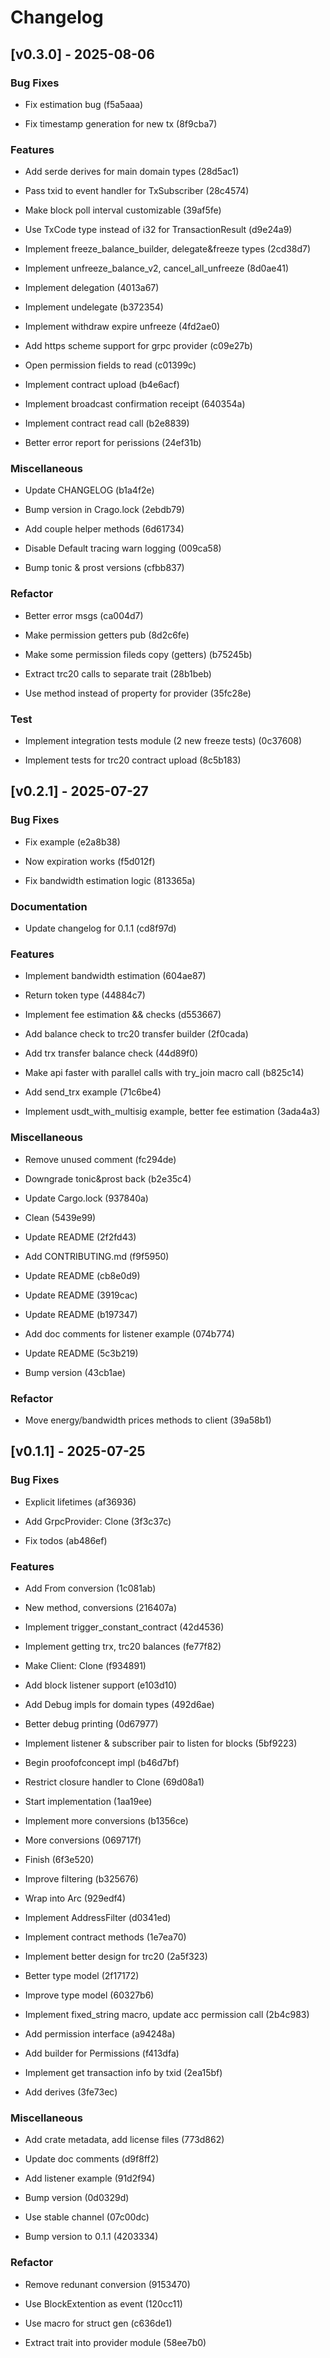 # Changelog

## [v0.3.0] - 2025-08-06


### Bug Fixes


- Fix estimation bug (f5a5aaa)


- Fix timestamp generation for new tx (8f9cba7)



### Features


- Add serde derives for main domain types (28d5ac1)


- Pass txid to event handler for TxSubscriber (28c4574)


- Make block poll interval customizable (39af5fe)


- Use TxCode type instead of i32 for TransactionResult (d9e24a9)


- Implement freeze_balance_builder, delegate&freeze types (2cd38d7)


- Implement unfreeze_balance_v2, cancel_all_unfreeze (8d0ae41)


- Implement delegation (4013a67)


- Implement undelegate (b372354)


- Implement withdraw expire unfreeze (4fd2ae0)


- Add https scheme support for grpc provider (c09e27b)


- Open permission fields to read (c01399c)


- Implement contract upload (b4e6acf)


- Implement broadcast confirmation receipt (640354a)


- Implement contract read call (b2e8839)


- Better error report for perissions (24ef31b)



### Miscellaneous


- Update CHANGELOG (b1a4f2e)


- Bump version in Crago.lock (2ebdb79)


- Add couple helper methods (6d61734)


- Disable Default tracing warn logging (009ca58)


- Bump tonic & prost versions (cfbb837)



### Refactor


- Better error msgs (ca004d7)


- Make permission getters pub (8d2c6fe)


- Make some permission fileds copy (getters) (b75245b)


- Extract trc20 calls to separate trait (28b1beb)


- Use method instead of property for provider (35fc28e)



### Test


- Implement integration tests module (2 new freeze tests) (0c37608)


- Implement tests for trc20 contract upload (8c5b183)


## [v0.2.1] - 2025-07-27


### Bug Fixes


- Fix example (e2a8b38)


- Now expiration works (f5d012f)


- Fix bandwidth estimation logic (813365a)



### Documentation


- Update changelog for 0.1.1 (cd8f97d)



### Features


- Implement bandwidth estimation (604ae87)


- Return token type (44884c7)


- Implement fee estimation && checks (d553667)


- Add balance check to trc20 transfer builder (2f0cada)


- Add trx transfer balance check (44d89f0)


- Make api faster with parallel calls with try_join macro call (b825c14)


- Add send_trx example (71c6be4)


- Implement usdt_with_multisig example, better fee estimation (3ada4a3)



### Miscellaneous


- Remove unused comment (fc294de)


- Downgrade tonic&prost back (b2e35c4)


- Update Cargo.lock (937840a)


- Clean (5439e99)


- Update README (2f2fd43)


- Add CONTRIBUTING.md (f9f5950)


- Update README (cb8e0d9)


- Update README (3919cac)


- Update README (b197347)


- Add doc comments for listener example (074b774)


- Update README (5c3b219)


- Bump version (43cb1ae)



### Refactor


- Move energy/bandwidth prices methods to client (39a58b1)


## [v0.1.1] - 2025-07-25


### Bug Fixes


- Explicit lifetimes (af36936)


- Add GrpcProvider: Clone (3f3c37c)


- Fix todos (ab486ef)



### Features


- Add From<SigningKey> conversion (1c081ab)


- New method, conversions (216407a)


- Implement trigger_constant_contract (42d4536)


- Implement getting trx, trc20 balances (fe77f82)


- Make Client: Clone (f934891)


- Add block listener support (e103d10)


- Add Debug impls for domain types (492d6ae)


- Better debug printing (0d67977)


- Implement listener & subscriber pair to listen for blocks (5bf9223)


- Begin proofofconcept impl (b46d7bf)


- Restrict closure handler to Clone (69d08a1)


- Start implementation (1aa19ee)


- Implement more conversions (b1356ce)


- More conversions (069717f)


- Finish (6f3e520)


- Improve filtering (b325676)


- Wrap into Arc (929edf4)


- Implement AddressFilter (d0341ed)


- Implement contract methods (1e7ea70)


- Implement better design for trc20 (2a5f323)


- Better type model (2f17172)


- Improve type model (60327b6)


- Implement fixed_string macro, update acc permission call (2b4c983)


- Add permission interface (a94248a)


- Add builder for Permissions (f413dfa)


- Implement get transaction info by txid (2ea15bf)


- Add derives (3fe73ec)



### Miscellaneous


- Add crate metadata, add license files (773d862)


- Update doc comments (d9f8ff2)


- Add listener example (91d2f94)


- Bump version (0d0329d)


- Use stable channel (07c00dc)


- Bump version to 0.1.1 (4203334)



### Refactor


- Remove redunant conversion (9153470)


- Use BlockExtention as event (120cc11)


- Use macro for struct gen (c636de1)


- Extract trait into provider module (58ee7b0)


